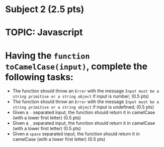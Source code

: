 # Subject 2 (2.5 pts)
# TOPIC: Javascript

# Having the `function toCamelCase(input)`, complete the following tasks:

- The function should throw an `Error` with the message `Input must be a string primitive or a string object` if input is number; (0.5 pts)
- The function should throw an `Error` with the message `Input must be a string primitive or a string object` if input is undefined; (0.5 pts)
- Given a  `-` separated input, the function should return it in camelCase (with a lower first letter) (0.5 pts)
- Given a  `_` separated input, the function should return it in camelCase (with a lower first letter) (0.5 pts)
- Given a  `space` separated input, the function should return it in camelCase (with a lower first letter) (0.5 pts)